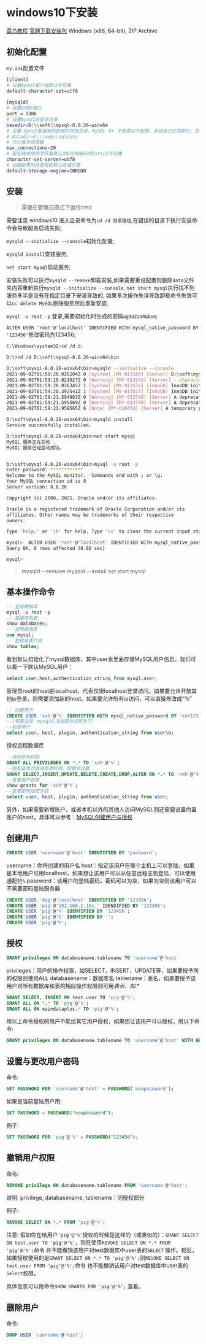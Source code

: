 # windows10下安装
[菜鸟教程](https://www.runoob.com/mysql/mysql-install.html)
[官网下载安装包](https://dev.mysql.com/downloads/mysql/)
Windows (x86, 64-bit), ZIP Archive

## 初始化配置
`my.ini`配置文件
```bash 
[client]
# 设置mysql客户端默认字符集
default-character-set=utf8
 
[mysqld]
# 设置3306端口
port = 3306
# 设置mysql的安装目录
basedir=D:\\soft\\mysql-8.0.26-winx64
# 设置 mysql数据库的数据的存放目录，MySQL 8+ 不需要以下配置，系统自己生成即可，否则有可能报错
# datadir=C:\\web\\sqldata
# 允许最大连接数
max_connections=20
# 服务端使用的字符集默认为8比特编码的latin1字符集
character-set-server=utf8
# 创建新表时将使用的默认存储引擎
default-storage-engine=INNODB
```

## 安装
> 需要在管理员模式下运行cmd 

需要注意 windows10 进入目录命令为`cd /d 目录路径`,在错误的目录下执行安装命令会导致服务启动失败;

`mysqld --initialize --console`初始化配置;

`mysqld install`安装服务;

`net start mysql`启动服务;

安装失败可以执行`mysqld --remove`卸载安装,如果需要重设配置则删除`data`文件夹内容重新执行`mysqld --initialize --console`.
`net start mysql`执行找不到服务多半是没有在指定目录下安装导致的,
如果多次操作失误导致卸载命令失效可以`sc delete MySQL`删除服务然后重新安装;

`mysql -u root -p` 登录,需要初始化时生成的密码`ag9UZzGR&boe`;

`ALTER USER 'root'@'localhost' IDENTIFIED WITH mysql_native_password BY '123456'`修改密码为123456;

```bash 
C:\Windows\system32>cd /d d:

D:\>cd /d D:\soft\mysql-8.0.26-winx64\bin

D:\soft\mysql-8.0.26-winx64\bin>mysqld --initialize --console
2021-09-02T01:59:20.020204Z 0 [System] [MY-013169] [Server] D:\soft\mysql-8.0.26-winx64\bin\mysqld.exe (mysqld 8.0.26) initializing of server in progress as process 40196
2021-09-02T01:59:20.021027Z 0 [Warning] [MY-013242] [Server] --character-set-server: 'utf8' is currently an alias for the character set UTF8MB3, but will be an alias for UTF8MB4 in a future release. Please consider using UTF8MB4 in order to be unambiguous.
2021-09-02T01:59:20.036345Z 1 [System] [MY-013576] [InnoDB] InnoDB initialization has started.
2021-09-02T01:59:20.392541Z 1 [System] [MY-013577] [InnoDB] InnoDB initialization has ended.
2021-09-02T01:59:21.594983Z 0 [Warning] [MY-013746] [Server] A deprecated TLS version TLSv1 is enabled for channel mysql_main
2021-09-02T01:59:21.595569Z 0 [Warning] [MY-013746] [Server] A deprecated TLS version TLSv1.1 is enabled for channel mysql_main
2021-09-02T01:59:21.958565Z 6 [Note] [MY-010454] [Server] A temporary password is generated for root@localhost: ag9UZzGR&boe

D:\soft\mysql-8.0.26-winx64\bin>mysqld install
Service successfully installed.

D:\soft\mysql-8.0.26-winx64\bin>net start mysql
MySQL 服务正在启动 .
MySQL 服务已经启动成功。


D:\soft\mysql-8.0.26-winx64\bin>mysql -u root -p
Enter password: ************
Welcome to the MySQL monitor.  Commands end with ; or \g.
Your MySQL connection id is 8
Server version: 8.0.26

Copyright (c) 2000, 2021, Oracle and/or its affiliates.

Oracle is a registered trademark of Oracle Corporation and/or its
affiliates. Other names may be trademarks of their respective
owners.

Type 'help;' or '\h' for help. Type '\c' to clear the current input statement.

mysql>  ALTER USER 'root'@'localhost' IDENTIFIED WITH mysql_native_password BY '123456';
Query OK, 0 rows affected (0.02 sec)

mysql>
```

> mysqld --remove
> mysqld --install
> net start mysql 

## 基本操作命令

```sql
-- 登录数据库
mysql -u root -p
-- 数据库列表
show databases;
-- 使用数据库
use mysql;
-- 数据库表列表
show tables;
```
看到默认初始化了mysql数据库，其中user表里面存储MySQL用户信息。我们可以看一下默认MySQL用户：

```sql 
select user,host,authentication_string from mysql.user;
```
管理员root的host是localhost，代表仅限localhost登录访问。如果要允许开放其他ip登录，则需要添加新的host。如果要允许所有ip访问，可以直接修改成“%”

```sql
-- 创建用户
CREATE USER 'xxh'@'%' IDENTIFIED WITH mysql_native_password BY 'xxh123!@#';
--(需要注意：mysql8.0加密方式修改了)
--检查用户
select user, host, plugin, authentication_string from user\G;
```

授权远程数据库
 
```sql
--授权所有权限
GRANT ALL PRIVILEGES ON *.* TO 'xxh'@'%'；
--授权基本的查询修改权限，按需求设置
GRANT SELECT,INSERT,UPDATE,DELETE,CREATE,DROP,ALTER ON *.* TO 'xxh'@'%';
--查看用户权限
show grants for 'xxh'@'%';
--查看密码加密方式
select user, host, plugin, authentication_string from user;
```
另外，如果需要新增账户，或者本机以外的其他人访问MySQL则还需要设置内置账户的host，具体可以参考：[MySQL创建用户与授权](https://www.cnblogs.com/sos-blue/p/6852945.html)

## 创建用户
```sql
CREATE USER 'username'@'host' IDENTIFIED BY 'password';

```

username：你将创建的用户名
host：指定该用户在哪个主机上可以登陆，如果是本地用户可用localhost，如果想让该用户可以从任意远程主机登陆，可以使用通配符`%`
password：该用户的登陆密码，密码可以为空，如果为空则该用户可以不需要密码登陆服务器

```sql
CREATE USER 'dog'@'localhost' IDENTIFIED BY '123456';
CREATE USER 'pig'@'192.168.1.101_' IDENDIFIED BY '123456';
CREATE USER 'pig'@'%' IDENTIFIED BY '123456';
CREATE USER 'pig'@'%' IDENTIFIED BY '';
CREATE USER 'pig'@'%';
```

## 授权

```sql
GRANT privileges ON databasename.tablename TO 'username'@'host'
```
privileges：用户的操作权限，如SELECT，INSERT，UPDATE等，如果要授予所的权限则使用ALL
databasename：数据库名
tablename：表名，如果要授予该用户对所有数据库和表的相应操作权限则可用*表示，如*.*

```sql
GRANT SELECT, INSERT ON test.user TO 'pig'@'%';
GRANT ALL ON *.* TO 'pig'@'%';
GRANT ALL ON maindataplus.* TO 'pig'@'%';
```

用以上命令授权的用户不能给其它用户授权，如果想让该用户可以授权，用以下命令:
```sql
GRANT privileges ON databasename.tablename TO 'username'@'host' WITH GRANT OPTION;
```

## 设置与更改用户密码
命令:
```sql
SET PASSWORD FOR 'username'@'host' = PASSWORD('newpassword');
```
如果是当前登陆用户用:
```sql
SET PASSWORD = PASSWORD("newpassword");
```
例子:
```sql
SET PASSWORD FOR 'pig'@'%' = PASSWORD("123456");
```
## 撤销用户权限
命令:
```sql
REVOKE privilege ON databasename.tablename FROM 'username'@'host';
```
说明:
privilege, databasename, tablename：同授权部分

例子:
```sql
REVOKE SELECT ON *.* FROM 'pig'@'%';
```
注意:
假如你在给用户`'pig'@'%'`授权的时候是这样的（或类似的）：`GRANT SELECT ON test.user TO 'pig'@'%'`，则在使用`REVOKE SELECT ON *.* FROM 'pig'@'%';`命令
并不能撤销该用户对test数据库中user表的`SELECT` 操作。相反，如果授权使用的是`GRANT SELECT ON *.* TO 'pig'@'%';`则`REVOKE SELECT ON test.user FROM 'pig'@'%';`命令
也不能撤销该用户对test数据库中user表的`Select`权限。

具体信息可以用命令`SHOW GRANTS FOR 'pig'@'%';` 查看。

## 删除用户
命令:
```sql
DROP USER 'username'@'host';
```